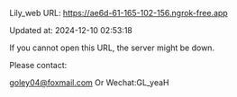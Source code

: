 Lily_web URL: https://ae6d-61-165-102-156.ngrok-free.app

Updated at: 2024-12-10 02:53:18

If you cannot open this URL, the server might be down.

Please contact: 

goley04@foxmail.com Or Wechat:GL_yeaH
